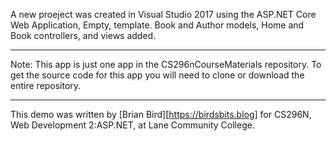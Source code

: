 A new proeject was created in Visual Studio 2017 using the ASP.NET Core Web Application, Empty, template. 
Book and Author models, Home and Book controllers, and views added.

----

Note: This app is just one app in the CS296nCourseMaterials repository.
To get the source code for this app you will need to clone or download the entire repository.

----

This demo was written by [Brian Bird][https://birdsbits.blog] for CS296N, Web Development 2:ASP.NET, at Lane Community College.

